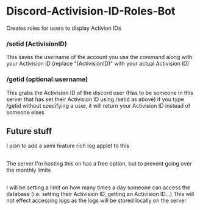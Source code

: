 # Discord-Activision-ID-Roles-Bot
Creates roles for users to display Activion IDs

### /setid (ActivisionID)
This saves the username of the account you use the command along with your Activision ID (replace "(ActivisionID)" with your actual Activision ID)

### /getid (optional:username)
This grabs the Activision ID of the discord user (Has to be someone in this server that has set their Activision ID using /setid as above)
if you type /getid without specifying a user, it will return your Activision ID instead of someone elses

## Future stuff
I plan to add a semi feature rich log applet to this
##
The server I'm hosting this on has a free option, but to prevent going over the monthly limits 
##
I will be setting a limit on how many times a day someone can access the database (i.e. setting their Activision ID, getting an Activision ID...)
This will not effect accessing logs as the logs will be stored locally on the server
